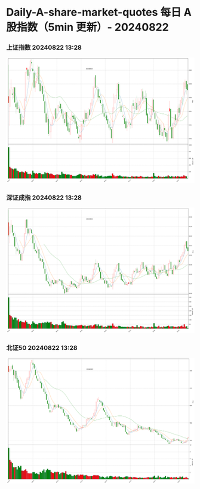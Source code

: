 
# Daily-A-share-market-quotes 每日 A 股指数（5min 更新）- 20240822

### 上证指数 20240822 13:28
![](./fig/2024/8/20240822-sh000001.png)

### 深证成指 20240822 13:28
![](./fig/2024/8/20240822-sz399001.png)

### 北证50 20240822 13:28
![](./fig/2024/8/20240822-bj899050.png)
